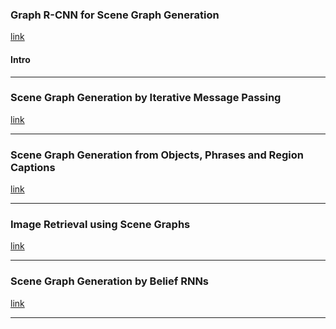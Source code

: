 ### Graph R-CNN for Scene Graph Generation
[link](https://arxiv.org/pdf/1808.00191.pdf)

#### Intro 


<!--- *********************************************************************************************************************************************** --->
--- 

### Scene Graph Generation by Iterative Message Passing
[link](http://vision.stanford.edu/pdf/xu2017cvpr.pdf)




<!--- *********************************************************************************************************************************************** --->
--- 

### Scene Graph Generation from Objects, Phrases and Region Captions
[link](https://arxiv.org/pdf/1707.09700.pdf)



<!--- *********************************************************************************************************************************************** --->
--- 

### Image Retrieval using Scene Graphs
[link](https://hci.stanford.edu/publications/2015/scenegraphs/JohnsonCVPR2015.pdf)






<!--- *********************************************************************************************************************************************** --->
--- 

### Scene Graph Generation by Belief RNNs
[link](http://www.cs.tau.ac.il/~joberant/teaching/advanced_nlp_spring_2018/past_projects/scene_graph.pdf)





<!--- *********************************************************************************************************************************************** --->
--- 
